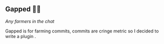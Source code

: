 ## Gapped 🧑‍🌾

*Any farmers in the chat*

Gapped is for farming commits, commits are cringe metric so I decided to write a plugin .
